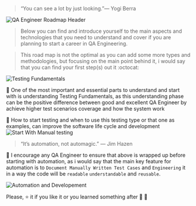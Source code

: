 
> “You can see a lot by just looking.”— Yogi Berra


![QA Engineer Roadmap Header](https://i.imgur.com/0geTVDL.png)


> Below you can find and introduce yourself to the main aspects and technologies that you need to understand and cover if you are planning to start a career in QA Engineering.

> This road map is not the optimal as you can add some more types and methodologies, but focusing on the main point behind it, i would say that you can find your first step(s) out it :octocat:

                  
![Testing Fundamentals](https://i.imgur.com/T1SrLWr.png?2)
 
 :bug: One of the most important and essential parts to understand and start with is understanding Testing Fundamentals, as this understanding phase can be the positive difference between good and excellent QA Engineer by achieve higher test scenarios coverage and how the system work
 
 :bug: How to start testing and when to use this testing type or that one as examples, can improve the software life cycle and development                        
![Start With Manual testing](https://i.imgur.com/ifRhnEo.png)




> “It’s automation, not automagic.” — Jim Hazen

:crystal_ball: I encourage any QA Engineer to ensure that above is wrapped up before starting with automation, as i would say that the main key feature for automation is to `Document Manually Written Test Cases`  and `Engineering` it in a way the code will be `readable` `understandable` and `reusable`.
 
                      
![Automation and Developement](https://i.imgur.com/Hbc9XfG.png)

 
Please, :star: it if you like it or you learned something after :clap: :clap: 
